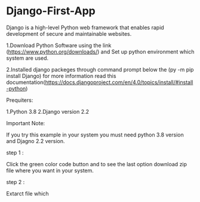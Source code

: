 # Django-First-App
Django is a high-level Python web framework that enables rapid development of secure and maintainable websites.

1.Download Python Software using the link (https://www.python.org/downloads/) and Set up python environment which system are used.

2.Installed  django packeges through command prompt below the 
(py -m pip install Django) for more information read this documentation(https://docs.djangoproject.com/en/4.0/topics/install/#install-python)

Prequiters:

1.Python 3.8
2.Django version 2.2

Important Note:

If you try this example in your system you must need python 3.8 version and Djagno 2.2 version.

step 1 :

Click the green color code button and to see the last option  download zip file where you want in your system.

step 2 :

Extarct file which 
